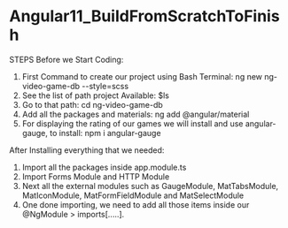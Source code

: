 # Angular11_BuildFromScratchToFinish

STEPS Before we Start Coding:
1. First Command to create our project using Bash Terminal: ng new ng-video-game-db --style=scss
2. See the list of path project Available: $ls
3. Go to that path: cd ng-video-game-db
4. Add all the packages and materials: ng add @angular/material
5. For displaying the rating of our games we will install and use angular-gauge, to install: npm i angular-gauge

After Installing everything that we needed:
1. Import all the packages inside app.module.ts
2. Import Forms Module and HTTP Module
3. Next all the external modules such as GaugeModule, MatTabsModule, MatIconModule, MatFormFieldModule and MatSelectModule
4. One done importing, we need to add all those items inside our @NgModule > imports[.....].